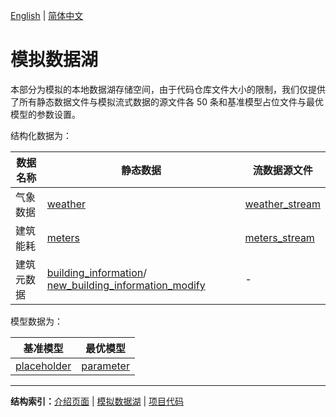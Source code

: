 [English](./README.md) | [简体中文](./README-ch.zh.md)

# **模拟数据湖**

本部分为模拟的本地数据湖存储空间，由于代码仓库文件大小的限制，我们仅提供了所有静态数据文件与模拟流式数据的源文件各 50 条和基准模型占位文件与最优模型的参数设置。

结构化数据为：

| 数据名称  | 静态数据                                                                                                                                                                     | 流数据源文件                                                         |
|-------|--------------------------------------------------------------------------------------------------------------------------------------------------------------------------|----------------------------------------------------------------|
| 气象数据  | [weather](Weather/Static/weather.csv)                                                                                                                                    | [weather_stream](Weather/Streaming/weather_stream.csv)         |
| 建筑能耗  | [meters](EnergyConsumption/Static/meters.csv)                                                                                                                            | [meters_stream](EnergyConsumption/Streaming/MeterRead/meters_stream.csv) |
| 建筑元数据 | [building_information](BuildingMetadata/Static/building_information.csv)/ [new_building_information_modify](BuildingMetadata/Static/new_building_information.csv) | -                                                              |

模型数据为：

| 基准模型                                   | 最优模型                                   |
|----------------------------------------|----------------------------------------|
| [placeholder](Model/Baseline/placeholder.txt) | [parameter](Model/Finetune/parameter.txt) |

---

**结构索引：**[介绍页面](../README.ch-zh.md) | [模拟数据湖](README.ch-zh.md) | [项目代码](../Scripts/README.ch-zh.md)
